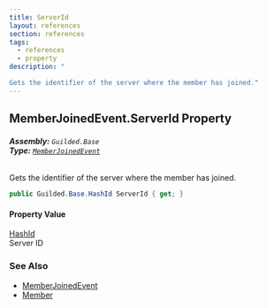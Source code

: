 ```yaml
---
title: ServerId
layout: references
section: references
tags:
  - references
  - property
description: "

Gets the identifier of the server where the member has joined."
---
```


## MemberJoinedEvent.ServerId Property
###### **Assembly:** `Guilded.Base`<br/>**Type:** [`MemberJoinedEvent`](MemberJoinedEvent 'Guilded.Base.Events.MemberJoinedEvent')

Gets the identifier of the server where the member has joined.

```csharp
public Guilded.Base.HashId ServerId { get; }
```

#### Property Value
[HashId](HashId 'Guilded.Base.HashId')  
Server ID

### See Also
- [MemberJoinedEvent](MemberJoinedEvent 'Guilded.Base.Events.MemberJoinedEvent')
- [Member](MemberJoinedEvent.Member 'Guilded.Base.Events.MemberJoinedEvent.Member')